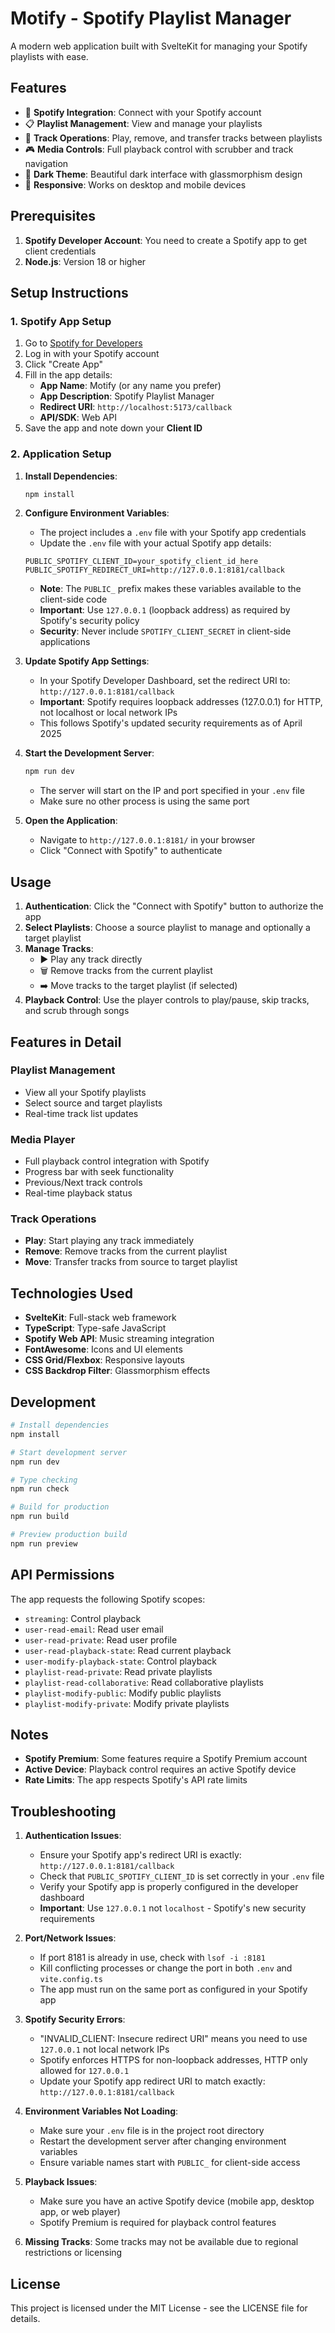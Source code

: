 # Motify - Spotify Playlist Manager

A modern web application built with SvelteKit for managing your Spotify playlists with ease.

## Features

- 🎵 **Spotify Integration**: Connect with your Spotify account
- 📋 **Playlist Management**: View and manage your playlists
- 🎵 **Track Operations**: Play, remove, and transfer tracks between playlists
- 🎮 **Media Controls**: Full playback control with scrubber and track navigation
- 🌙 **Dark Theme**: Beautiful dark interface with glassmorphism design
- 📱 **Responsive**: Works on desktop and mobile devices

## Prerequisites

1. **Spotify Developer Account**: You need to create a Spotify app to get client credentials
2. **Node.js**: Version 18 or higher

## Setup Instructions

### 1. Spotify App Setup

1. Go to [Spotify for Developers](https://developer.spotify.com/dashboard)
2. Log in with your Spotify account
3. Click "Create App"
4. Fill in the app details:
   - **App Name**: Motify (or any name you prefer)
   - **App Description**: Spotify Playlist Manager
   - **Redirect URI**: `http://localhost:5173/callback`
   - **API/SDK**: Web API
5. Save the app and note down your **Client ID**

### 2. Application Setup

1. **Install Dependencies**:
   ```bash
   npm install
   ```

2. **Configure Environment Variables**:
   - The project includes a `.env` file with your Spotify app credentials
   - Update the `.env` file with your actual Spotify app details:
   ```env
   PUBLIC_SPOTIFY_CLIENT_ID=your_spotify_client_id_here
   PUBLIC_SPOTIFY_REDIRECT_URI=http://127.0.0.1:8181/callback
   ```
   - **Note**: The `PUBLIC_` prefix makes these variables available to the client-side code
   - **Important**: Use `127.0.0.1` (loopback address) as required by Spotify's security policy
   - **Security**: Never include `SPOTIFY_CLIENT_SECRET` in client-side applications

3. **Update Spotify App Settings**:
   - In your Spotify Developer Dashboard, set the redirect URI to: `http://127.0.0.1:8181/callback`
   - **Important**: Spotify requires loopback addresses (127.0.0.1) for HTTP, not localhost or local network IPs
   - This follows Spotify's updated security requirements as of April 2025

4. **Start the Development Server**:
   ```bash
   npm run dev
   ```
   - The server will start on the IP and port specified in your `.env` file
   - Make sure no other process is using the same port

5. **Open the Application**:
   - Navigate to `http://127.0.0.1:8181/` in your browser
   - Click "Connect with Spotify" to authenticate

## Usage

1. **Authentication**: Click the "Connect with Spotify" button to authorize the app
2. **Select Playlists**: Choose a source playlist to manage and optionally a target playlist
3. **Manage Tracks**: 
   - ▶️ Play any track directly
   - 🗑️ Remove tracks from the current playlist
   - ➡️ Move tracks to the target playlist (if selected)
4. **Playback Control**: Use the player controls to play/pause, skip tracks, and scrub through songs

## Features in Detail

### Playlist Management
- View all your Spotify playlists
- Select source and target playlists
- Real-time track list updates

### Media Player
- Full playback control integration with Spotify
- Progress bar with seek functionality
- Previous/Next track controls
- Real-time playback status

### Track Operations
- **Play**: Start playing any track immediately
- **Remove**: Remove tracks from the current playlist
- **Move**: Transfer tracks from source to target playlist

## Technologies Used

- **SvelteKit**: Full-stack web framework
- **TypeScript**: Type-safe JavaScript
- **Spotify Web API**: Music streaming integration
- **FontAwesome**: Icons and UI elements
- **CSS Grid/Flexbox**: Responsive layouts
- **CSS Backdrop Filter**: Glassmorphism effects

## Development

```bash
# Install dependencies
npm install

# Start development server
npm run dev

# Type checking
npm run check

# Build for production
npm run build

# Preview production build
npm run preview
```

## API Permissions

The app requests the following Spotify scopes:
- `streaming`: Control playback
- `user-read-email`: Read user email
- `user-read-private`: Read user profile
- `user-read-playback-state`: Read current playback
- `user-modify-playback-state`: Control playback
- `playlist-read-private`: Read private playlists
- `playlist-read-collaborative`: Read collaborative playlists
- `playlist-modify-public`: Modify public playlists
- `playlist-modify-private`: Modify private playlists

## Notes

- **Spotify Premium**: Some features require a Spotify Premium account
- **Active Device**: Playback control requires an active Spotify device
- **Rate Limits**: The app respects Spotify's API rate limits

## Troubleshooting

1. **Authentication Issues**: 
   - Ensure your Spotify app's redirect URI is exactly: `http://127.0.0.1:8181/callback`
   - Check that `PUBLIC_SPOTIFY_CLIENT_ID` is set correctly in your `.env` file
   - Verify your Spotify app is properly configured in the developer dashboard
   - **Important**: Use `127.0.0.1` not `localhost` - Spotify's new security requirements

2. **Port/Network Issues**:
   - If port 8181 is already in use, check with `lsof -i :8181`
   - Kill conflicting processes or change the port in both `.env` and `vite.config.ts`
   - The app must run on the same port as configured in your Spotify app

3. **Spotify Security Errors**:
   - "INVALID_CLIENT: Insecure redirect URI" means you need to use `127.0.0.1` not local network IPs
   - Spotify enforces HTTPS for non-loopback addresses, HTTP only allowed for `127.0.0.1`
   - Update your Spotify app redirect URI to match exactly: `http://127.0.0.1:8181/callback`

4. **Environment Variables Not Loading**:
   - Make sure your `.env` file is in the project root directory
   - Restart the development server after changing environment variables
   - Ensure variable names start with `PUBLIC_` for client-side access

5. **Playback Issues**: 
   - Make sure you have an active Spotify device (mobile app, desktop app, or web player)
   - Spotify Premium is required for playback control features

6. **Missing Tracks**: Some tracks may not be available due to regional restrictions or licensing

## License

This project is licensed under the MIT License - see the LICENSE file for details.
